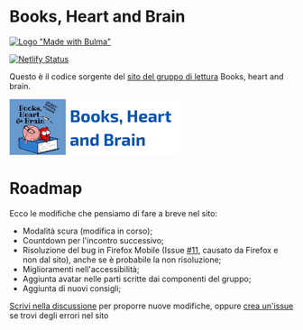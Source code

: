 # Books, Heart and Brain

[![Logo "Made with Bulma"](https://bulma.io/images/made-with-bulma.png)](https://bulma.io/images/made-with-bulma.png)

[![Netlify Status](https://api.netlify.com/api/v1/badges/52b4b3d6-b183-484e-892b-805bcdd31e0e/deploy-status)](https://app.netlify.com/sites/booksheartbrain/deploys)

Questo è il codice sorgente del [sito del gruppo di lettura](https://booksheartbrain.netlify.app/) Books, heart and brain.

[![Logo](assets/logo-completo.png)](assets/logo-completo.png)


# Roadmap

Ecco le modifiche che pensiamo di fare a breve nel sito:

- Modalità scura (modifica in corso);
- Countdown per l'incontro successivo;
- Risoluzione del bug in Firefox Mobile (Issue [#11](https://github.com/GicoProgram/booksheartbrain/issues/11), causato da Firefox e non dal sito), anche se è probabile la non risoluzione;
- Miglioramenti nell'accessibilità;
- Aggiunta avatar nelle parti scritte dai componenti del gruppo;
- Aggiunta di nuovi consigli;

[Scrivi nella discussione](https://github.com/GicoProgram/booksheartbrain/discussions/6) per proporre nuove modifiche, oppure [crea un'issue](https://github.com/GicoProgram/booksheartbrain/issues/new/choose) se trovi degli errori nel sito